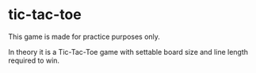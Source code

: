 # tic-tac-toe

This game is made for practice purposes only.

In theory it is a Tic-Tac-Toe game with settable board size and line length required to win.
